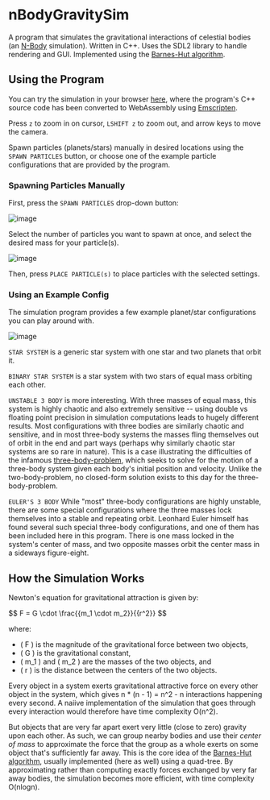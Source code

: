 # nBodyGravitySim

A program that simulates the gravitational interactions of celestial bodies (an [N-Body](https://en.wikipedia.org/wiki/N-body_simulation) simulation).
Written in C++. Uses the SDL2 library to handle rendering and GUI. Implemented using the [Barnes-Hut algorithm](https://en.wikipedia.org/wiki/Barnes%E2%80%93Hut_simulation).

## Using the Program

You can try the simulation in your browser [here](https://nbodygravitysim.pages.dev/), where the program's C++ source code has been converted to WebAssembly using [Emscripten](https://emscripten.org/).

Press ```z``` to zoom in on cursor,  ```LSHIFT z``` to zoom out, and arrow keys to move the camera.

Spawn particles (planets/stars) manually in desired locations using the ```SPAWN PARTICLES``` button, or choose one of the example particle configurations that are provided by the program. 

### Spawning Particles Manually

First, press the ```SPAWN PARTICLES``` drop-down button:

![image](https://github.com/michahn01/nBodyGravitySim/assets/113268235/5932de72-ac9f-4710-8a91-661d339f4acb)

Select the number of particles you want to spawn at once, and select the desired mass for your particle(s). 

![image](https://github.com/michahn01/nBodyGravitySim/assets/113268235/71c5d000-079a-43ec-85b7-b16244d4da7d)


Then, press ```PLACE PARTICLE(s)``` to place particles with the selected settings.

### Using an Example Config

The simulation program provides a few example planet/star configurations you can play around with. 

![image](https://github.com/michahn01/nBodyGravitySim/assets/113268235/9dc9bc53-a7ff-47c9-9d00-0334e97a5b9d)

```STAR SYSTEM``` is a generic star system with one star and two planets that orbit it.

```BINARY STAR SYSTEM``` is a star system with two stars of equal mass orbiting each other.

```UNSTABLE 3 BODY``` is more interesting. With three masses of equal mass, this system is highly
chaotic and also extremely sensitive -- using double vs floating point precision in simulation computations leads to hugely different results. Most configurations with three bodies are similarly chaotic and sensitive, and in most three-body systems the masses fling themselves out of orbit in the end and part ways (perhaps why similarly chaotic star systems are so rare in nature). This is a case illustrating the difficulties of the infamous [three-body-problem](https://en.wikipedia.org/wiki/Three-body_problem), which seeks to 
solve for the motion of a three-body system given each body's initial position and velocity. Unlike the two-body-problem, no closed-form
solution exists to this day for the three-body-problem. 

```EULER'S 3 BODY``` While "most" three-body configurations are highly unstable, there are some special configurations where the three masses lock themselves into a stable and repeating orbit. Leonhard Euler himself has found several such special three-body configurations, and one of them has been included here in this program. There is one mass locked in the system's center of mass, and two opposite masses orbit the center mass in a sideways figure-eight.

## How the Simulation Works

Newton's equation for gravitational attraction is given by:

$$ F = G \cdot \frac{{m_1 \cdot m_2}}{{r^2}} \$$

where:
- \( F \) is the magnitude of the gravitational force between two objects,
- \( G \) is the gravitational constant,
- \( m_1 \) and \( m_2 \) are the masses of the two objects, and
- \( r \) is the distance between the centers of the two objects.

Every object in a system exerts gravitational attractive force on every other object in the system, which gives n * (n - 1) = n^2 - n interactions happening every second. A naiive implementation of the simulation that goes through every interaction would therefore have time complexity O(n^2).

But objects that are very far apart exert very little (close to zero) gravity upon each other. As such, we can group nearby bodies and use their _center of mass_ to approximate the force that the group as a whole exerts on some object that's sufficiently far away. This is the core idea of the [Barnes-Hut algorithm](https://en.wikipedia.org/wiki/Barnes%E2%80%93Hut_simulation), usually implemented (here as well) using a quad-tree. By approximating rather than computing exactly forces exchanged by very far away bodies, the simulation becomes more efficient, with time complexity O(nlogn).
